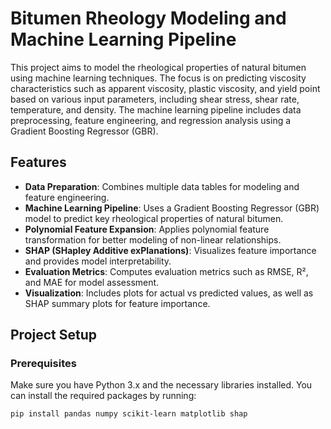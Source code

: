 # Bitumen Rheology Modeling and Machine Learning Pipeline

This project aims to model the rheological properties of natural bitumen using machine learning techniques. The focus is on predicting viscosity characteristics such as apparent viscosity, plastic viscosity, and yield point based on various input parameters, including shear stress, shear rate, temperature, and density. The machine learning pipeline includes data preprocessing, feature engineering, and regression analysis using a Gradient Boosting Regressor (GBR).

## Features

- **Data Preparation**: Combines multiple data tables for modeling and feature engineering.
- **Machine Learning Pipeline**: Uses a Gradient Boosting Regressor (GBR) model to predict key rheological properties of natural bitumen.
- **Polynomial Feature Expansion**: Applies polynomial feature transformation for better modeling of non-linear relationships.
- **SHAP (SHapley Additive exPlanations)**: Visualizes feature importance and provides model interpretability.
- **Evaluation Metrics**: Computes evaluation metrics such as RMSE, R², and MAE for model assessment.
- **Visualization**: Includes plots for actual vs predicted values, as well as SHAP summary plots for feature importance.

## Project Setup

### Prerequisites

Make sure you have Python 3.x and the necessary libraries installed. You can install the required packages by running:

```bash
pip install pandas numpy scikit-learn matplotlib shap
